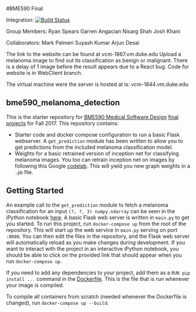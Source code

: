 #BME590 Final

Integration: [![Build Status](https://travis-ci.org/nisargmshah/bme590final.svg?branch=master)](https://travis-ci.org/raspearsy/bme590hrm)

Group Members:
Ryan Spears
Garren Angacian
Nisarg Shah
Josh Khani

Collaborators:
Mark Palmeri
Suyash Kumar
Arjun Desai

The link to the website can be found at vcm-1867.vm.duke.edu
Upload a melanoma image to find out its classification as benign or malignant.
There is a delay of 1 image before the result appears due to a React bug.
Code for website is in WebClient branch.

The virtual machine were the server is hosted at is:
vcm-1844.vm.duke.edu

## bme590_melanoma_detection
This is the starter repository for [BME590 Medical Software Design](https://github.com/mlp6/Medical-Software-Design) [final projects](https://github.com/mlp6/Medical-Software-Design/blob/master/Assignments/final_project_fall_17/final_project_f17.pdf) for Fall 2017. This repository contains:

* Starter code and docker compose configuration to run a basic Flask webserver. A `get_prediction` module has been written to allow you to get predictions from the included melanoma classification model. 
* Weights for a basic retrained version of inception net for classifying melanoma images. You too can retrain inception net on images by following this Google [codelab](https://codelabs.developers.google.com/codelabs/tensorflow-for-poets/#0). This will yield you new graph weights in a `.pb` file. 

## Getting Started
An example call to the `get_prediction` module to fetch a melanoma classification for an input `(?, ?, 3) numpy.ndarray` can be seen in the iPython notebook [here](https://github.com/suyashkumar/bme590_melanoma_detection/blob/master/Example%20get_prediction.ipynb). A basic Flask web server is written in `main.py` to get you started. To run this project, run `docker-compose up` from the root of the repository. This will start up the web service in `main.py` serving on port `:8080`. You can then edit the files in the repository, and the Flask web server will automatically reload as you make changes during development. If you want to interact with the project in an interactive iPython notebook, you should be able to click on the provided link that should appear when you run `docker-compose up`. 

If you need to add any dependencies to your project, add them as a `RUN pip install ...` command in the [Dockerfile](https://github.com/suyashkumar/bme590_melanoma_detection/blob/master/Dockerfile). This is the file that is run whenever your image is compiled.

To compile all containers from scratch (needed whenever the Dockerfile is changed), run `docker-compose up --build`. 
